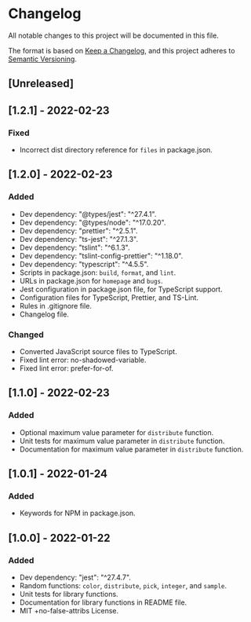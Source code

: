 # Changelog
All notable changes to this project will be documented in this file.

The format is based on [Keep a Changelog](https://keepachangelog.com/en/1.0.0/),
and this project adheres to [Semantic Versioning](https://semver.org/spec/v2.0.0.html).

## [Unreleased]

## [1.2.1] - 2022-02-23
### Fixed
- Incorrect dist directory reference for `files` in package.json.

## [1.2.0] - 2022-02-23
### Added
- Dev dependency: "@types/jest": "^27.4.1".
- Dev dependency: "@types/node": "^17.0.20".
- Dev dependency: "prettier": "^2.5.1".
- Dev dependency: "ts-jest": "^27.1.3".
- Dev dependency: "tslint": "^6.1.3".
- Dev dependency: "tslint-config-prettier": "^1.18.0".
- Dev dependency: "typescript": "^4.5.5".
- Scripts in package.json: `build`, `format`, and `lint`.
- URLs in package.json for `homepage` and `bugs`.
- Jest configuration in package.json file, for TypeScript support.
- Configuration files for TypeScript, Prettier, and TS-Lint.
- Rules in .gitignore file.
- Changelog file.

### Changed
- Converted JavaScript source files to TypeScript.
- Fixed lint error: no-shadowed-variable.
- Fixed lint error: prefer-for-of.

## [1.1.0] - 2022-02-23
### Added
- Optional maximum value parameter for `distribute` function.
- Unit tests for maximum value parameter in `distribute` function.
- Documentation for maximum value parameter in `distribute` function.

## [1.0.1] - 2022-01-24
### Added
- Keywords for NPM in package.json.

## [1.0.0] - 2022-01-22
### Added
- Dev dependency: "jest": "^27.4.7".
- Random functions: `color`, `distribute`, `pick`, `integer`, and `sample`.
- Unit tests for library functions.
- Documentation for library functions in README file.
- MIT +no-false-attribs License.
